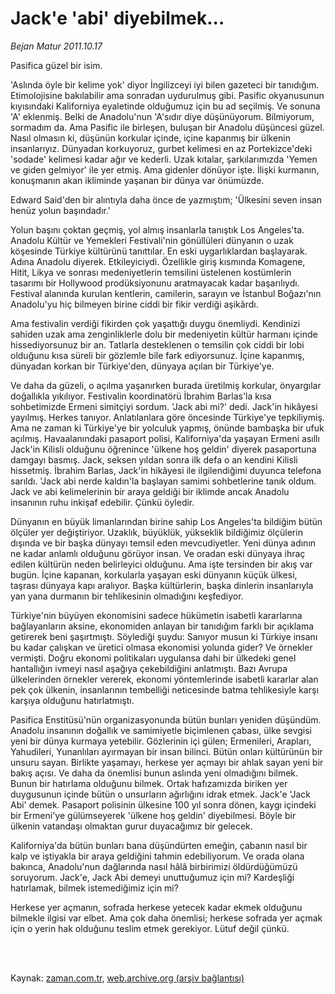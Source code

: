 # Jack'e 'abi'  diyebilmek...

*Bejan Matur 2011.10.17*

<td class="columnist-detail">
<p>Pasifica güzel bir isim.</p>
<p>
<div id="haberMetinDiv">
<p>'Aslında öyle bir kelime yok' diyor İngilizceyi iyi bilen gazeteci bir tanıdığım. Etimolojisine bakılabilir ama sonradan uydurulmuş gibi. Pasific okyanusunun kıyısındaki Kaliforniya eyaletinde olduğumuz için bu ad seçilmiş. Ve sonuna 'A' eklenmiş. Belki de Anadolu'nun 'A'sıdır diye düşünüyorum. Bilmiyorum, sormadım da. Ama Pasific ile birleşen, buluşan bir Anadolu düşüncesi güzel. Nasıl olmasın ki, düşünün korkular içinde, içine kapanmış bir ülkenin insanlarıyız. Dünyadan korkuyoruz, gurbet kelimesi en az Portekizce'deki 'sodade' kelimesi kadar ağır ve kederli. Uzak kıtalar, şarkılarımızda 'Yemen ve giden gelmiyor' ile yer etmiş. Ama gidenler dönüyor işte. İlişki kurmanın, konuşmanın akan ikliminde yaşanan bir dünya var önümüzde.
<p>Edward Said'den bir alıntıyla daha önce de yazmıştım; 'Ülkesini seven insan henüz yolun başındadır.'
<p>Yolun başını çoktan geçmiş, yol almış insanlarla tanıştık Los Angeles'ta. Anadolu Kültür ve Yemekleri Festivali'nin gönüllüleri dünyanın o uzak köşesinde Türkiye kültürünü tanıttılar. En eski uygarlıklardan başlayarak. Adına Anadolu diyerek. Etkileyiciydi. Özellikle giriş kısmında Komagene, Hitit, Likya ve sonrası medeniyetlerin temsilini üstelenen kostümlerin tasarımı bir Hollywood prodüksiyonunu aratmayacak kadar başarılıydı. Festival alanında kurulan kentlerin, camilerin, sarayın ve İstanbul Boğazı'nın Anadolu'yu hiç bilmeyen birine ciddi bir fikir verdiği aşikârdı.
<p>Ama festivalin verdiği fikirden çok yaşattığı duygu önemliydi. Kendinizi sahiden uzak ama zenginliklerle dolu bir medeniyetin kültür harmanı içinde hissediyorsunuz bir an. Tatlarla desteklenen o temsilin çok ciddi bir lobi olduğunu kısa süreli bir gözlemle bile fark ediyorsunuz. İçine kapanmış, dünyadan korkan bir Türkiye'den, dünyaya açılan bir Türkiye'ye.
<p>Ve daha da güzeli, o açılma yaşanırken burada üretilmiş korkular, önyargılar doğallıkla yıkılıyor. Festivalin koordinatörü İbrahim Barlas'la kısa sohbetimizde Ermeni simitçiyi sordum. 'Jack abi mi?' dedi. Jack'in hikâyesi yayılmış. Herkes tanıyor. Anlatılanlara göre öncesinde Türkiye'ye tepkiliymiş. Ama ne zaman ki Türkiye'ye bir yolculuk yapmış, önünde bambaşka bir ufuk açılmış. Havaalanındaki pasaport polisi, Kaliforniya'da yaşayan Ermeni asıllı Jack'in Kilisli olduğunu öğrenince 'ülkene hoş geldin' diyerek pasaportuna damgayı basmış. Jack, seksen yıldan sonra ilk defa o an kendini Kilisli hissetmiş. İbrahim Barlas, Jack'in hikâyesi ile ilgilendiğimi duyunca telefona sarıldı. 'Jack abi nerde kaldın'la başlayan samimi sohbetlerine tanık oldum. Jack ve abi kelimelerinin bir araya geldiği bir iklimde ancak Anadolu insanının ruhu inkişaf edebilir. Çünkü öyledir.
<p>Dünyanın en büyük limanlarından birine sahip Los Angeles'ta bildiğim bütün ölçüler yer değiştiriyor. Uzaklık, büyüklük, yükseklik bildiğimiz ölçülerin dışında ve bir başka dünyayı temsil eden mevcudiyetler. Yeni dünya adının ne kadar anlamlı olduğunu görüyor insan. Ve oradan eski dünyaya ihraç edilen kültürün neden belirleyici olduğunu. Ama işte tersinden bir akış var bugün. İçine kapanan, korkularla yaşayan eski dünyanın küçük ülkesi, taşrası dünyaya kapı aralıyor. Başka kültürlerin, başka dinlerin insanlarıyla yan yana durmanın bir tehlikesinin olmadığını keşfediyor.
<p>Türkiye'nin büyüyen ekonomisini sadece hükümetin isabetli kararlarına bağlayanların aksine, ekonomiden anlayan bir tanıdığım farklı bir açıklama getirerek beni şaşırtmıştı. Söylediği şuydu: Sanıyor musun ki Türkiye insanı bu kadar çalışkan ve üretici olmasa ekonomisi yolunda gider? Ve örnekler vermişti. Doğru ekonomi politikaları uygulansa dahi bir ülkedeki genel hantallığın ivmeyi nasıl aşağıya çekebildiğini anlatmıştı. Bazı Avrupa ülkelerinden örnekler vererek, ekonomi yöntemlerinde isabetli kararlar alan pek çok ülkenin, insanlarının tembelliği neticesinde batma tehlikesiyle karşı karşıya olduğunu hatırlatmıştı.
<p>Pasifica Enstitüsü'nün organizasyonunda bütün bunları yeniden düşündüm. Anadolu insanının doğallık ve samimiyetle biçimlenen çabası, ülke sevgisi yeni bir dünya kurmaya yetebilir. Gözlerinin içi gülen; Ermenileri, Arapları, Yahudileri, Yunanlıları ayırmayan bir insan bilinci. Bütün onları kültürünün bir unsuru sayan. Birlikte yaşamayı, herkese yer açmayı bir ahlak sayan yeni bir bakış açısı. Ve daha da önemlisi bunun aslında yeni olmadığını bilmek. Bunun bir hatırlama olduğunu bilmek. Ortak hafızamızda biriken yer duygusunun içinde bütün o unsurların ağırlığını idrak etmek. Jack'e 'Jack Abi' demek. Pasaport polisinin ülkesine 100 yıl sonra dönen, kaygı içindeki bir Ermeni'ye gülümseyerek 'ülkene hoş geldin' diyebilmesi. Böyle bir ülkenin vatandaşı olmaktan gurur duyacağımız bir gelecek.
<p>Kaliforniya'da bütün bunları bana düşündürten emeğin, çabanın nasıl bir kalp ve iştiyakla bir araya geldiğini tahmin edebiliyorum. Ve orada olana bakınca, Anadolu'nun dağlarında nasıl hâlâ birbirimizi öldürdüğümüzü soruyorum. Jack'e, Jack Abi demeyi unuttuğumuz için mi? Kardeşliği hatırlamak, bilmek istemediğimiz için mi?
<p>Herkese yer açmanın, sofrada herkese yetecek kadar ekmek olduğunu bilmekle ilgisi var elbet. Ama çok daha önemlisi; herkese sofrada yer açmak için o yerin hak olduğunu teslim etmek gerekiyor. Lütuf değil çünkü. </p></p></p></p></p></p></p></p></p></p></div>
</p>


<p><br>
		 </br></p></td>

Kaynak: [zaman.com.tr](http://zaman.com.tr/yazar.do?yazino=1191470), [web.archive.org (arşiv bağlantısı)](http://web.archive.org/web/20111220032315/http://zaman.com.tr:80/yazar.do?yazino=1191470)

